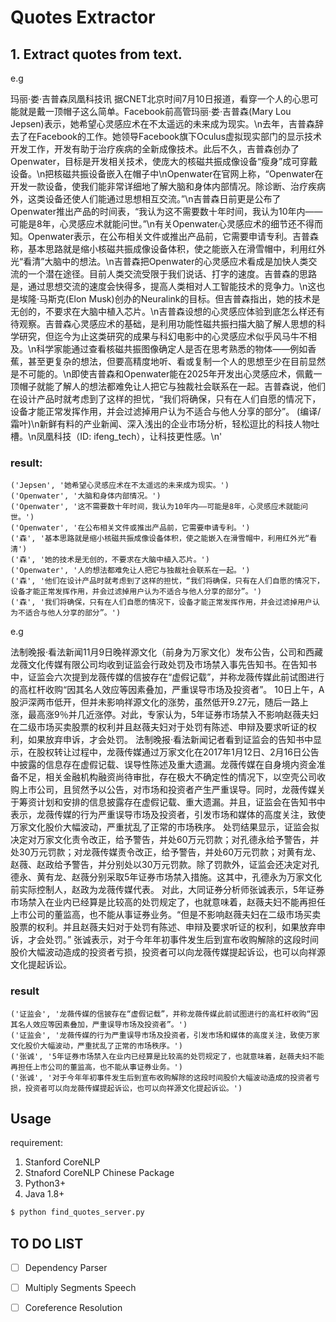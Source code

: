 # Quotes Extractor

## 1. Extract quotes from text.

e.g

玛丽·娄·吉普森凤凰科技讯 据CNET北京时间7月10日报道，看穿一个人的心思可能就是戴一顶帽子这么简单。Facebook前高管玛丽·娄·吉普森(Mary Lou Jepsen)表示，她希望心灵感应术在不太遥远的未来成为现实。\n去年，吉普森辞去了在Facebook的工作。她领导Facebook旗下Oculus虚拟现实部门的显示技术开发工作，开发有助于治疗疾病的全新成像技术。此后不久，吉普森创办了Openwater，目标是开发相关技术，使庞大的核磁共振成像设备“瘦身”成可穿戴设备。\n把核磁共振设备嵌入在帽子中\nOpenwater在官网上称，“Openwater在开发一款设备，使我们能非常详细地了解大脑和身体内部情况。除诊断、治疗疾病外，这类设备还使人们能通过思想相互交流。”\n吉普森日前更是公布了Openwater推出产品的时间表，“我认为这不需要数十年时间，我认为10年内——可能是8年，心灵感应术就能问世。”\n有关Openwater心灵感应术的细节还不得而知。Openwater表示，在公布相关文件或推出产品前，它需要申请专利。吉普森称，基本思路就是缩小核磁共振成像设备体积，使之能嵌入在滑雪帽中，利用红外光“看清”大脑中的想法。\n吉普森把Openwater的心灵感应术看成是加快人类交流的一个潜在途径。目前人类交流受限于我们说话、打字的速度。吉普森的思路是，通过思想交流的速度会快得多，提高人类相对人工智能技术的竞争力。\n这也是埃隆·马斯克(Elon Musk)创办的Neuralink的目标。但吉普森指出，她的技术是无创的，不要求在大脑中植入芯片。\n吉普森设想的心灵感应体验到底怎么样还有待观察。吉普森心灵感应术的基础，是利用功能性磁共振扫描大脑了解人思想的科学研究，但迄今为止这类研究的成果与科幻电影中的心灵感应术似乎风马牛不相及。\n科学家能通过查看核磁共振图像确定人是否在思考熟悉的物体——例如香蕉，甚至更复杂的想法，但要高精度地听、看或复制一个人的思想至少在目前显然是不可能的。\n即使吉普森和Openwater能在2025年开发出心灵感应术，佩戴一顶帽子就能了解人的想法都难免让人把它与独裁社会联系在一起。吉普森说，他们在设计产品时就考虑到了这样的担忧，“我们将确保，只有在人们自愿的情况下，设备才能正常发挥作用，并会过滤掉用户认为不适合与他人分享的部分”。 (编译/霜叶)\n新鲜有料的产业新闻、深入浅出的企业市场分析，轻松逗比的科技人物吐槽。\n凤凰科技（ID: ifeng_tech），让科技更性感。\n'

### result:

```
('Jepsen', '她希望心灵感应术在不太遥远的未来成为现实。')
('Openwater', '大脑和身体内部情况。')
('Openwater', '这不需要数十年时间，我认为10年内——可能是8年，心灵感应术就能问世。')
('Openwater', '在公布相关文件或推出产品前，它需要申请专利。')
('森', '基本思路就是缩小核磁共振成像设备体积，使之能嵌入在滑雪帽中，利用红外光“看清')
('森', '她的技术是无创的，不要求在大脑中植入芯片。')
('Openwater', '人的想法都难免让人把它与独裁社会联系在一起。')
('森', '他们在设计产品时就考虑到了这样的担忧，“我们将确保，只有在人们自愿的情况下，设备才能正常发挥作用，并会过滤掉用户认为不适合与他人分享的部分”。')
('森', '我们将确保，只有在人们自愿的情况下，设备才能正常发挥作用，并会过滤掉用户认为不适合与他人分享的部分”。')
```

e.g

法制晚报·看法新闻11月9日晚祥源文化（前身为万家文化）发布公告，公司和西藏龙薇文化传媒有限公司均收到证监会行政处罚及市场禁入事先告知书。在告知书中，证监会六次提到龙薇传媒的信披存在“虚假记载”，并称龙薇传媒此前试图进行的高杠杆收购“因其名人效应等因素叠加，严重误导市场及投资者”。
10日上午，A股沪深两市低开，但并未影响祥源文化的涨势，虽然低开9.27元，随后一路上涨，最高涨9％并几近涨停。对此，专家认为，5年证券市场禁入不影响赵薇夫妇在二级市场买卖股票的权利并且赵薇夫妇对于处罚有陈述、申辩及要求听证的权利，如果放弃申诉，才会处罚。
法制晚报·看法新闻记者看到证监会的告知书中显示，在股权转让过程中，龙薇传媒通过万家文化在2017年1月12日、2月16日公告中披露的信息存在虚假记载、误导性陈述及重大遗漏。龙薇传媒在自身境内资金准备不足，相关金融机构融资尚待审批，存在极大不确定性的情况下，以空壳公司收购上市公司，且贸然予以公告，对市场和投资者产生严重误导。同时，龙薇传媒关于筹资计划和安排的信息披露存在虚假记载、重大遗漏。并且，证监会在告知书中表示，龙薇传媒的行为严重误导市场及投资者，引发市场和媒体的高度关注，致使万家文化股价大幅波动，严重扰乱了正常的市场秩序。
处罚结果显示，证监会拟决定对万家文化责令改正，给予警告，并处60万元罚款；对孔德永给予警告，并处30万元罚款；对龙薇传媒责令改正，给予警告，并处60万元罚款；对黄有龙、赵薇、赵政给予警告，并分别处以30万元罚款。除了罚款外，证监会还决定对孔德永、黄有龙、赵薇分别采取5年证券市场禁入措施。这其中，孔德永为万家文化前实际控制人，赵政为龙薇传媒代表。
对此，大同证券分析师张诚表示，5年证券市场禁入在业内已经算是比较高的处罚规定了，也就意味着，赵薇夫妇不能再担任上市公司的董监高，也不能从事证券业务。“但是不影响赵薇夫妇在二级市场买卖股票的权利。并且赵薇夫妇对于处罚有陈述、申辩及要求听证的权利，如果放弃申诉，才会处罚。”
张诚表示，对于今年年初事件发生后到宣布收购解除的这段时间股价大幅波动造成的投资者亏损，投资者可以向龙薇传媒提起诉讼，也可以向祥源文化提起诉讼。

### result
```
('证监会', '龙薇传媒的信披存在“虚假记载”，并称龙薇传媒此前试图进行的高杠杆收购“因其名人效应等因素叠加，严重误导市场及投资者”。')
('证监会', '龙薇传媒的行为严重误导市场及投资者，引发市场和媒体的高度关注，致使万家文化股价大幅波动，严重扰乱了正常的市场秩序。')
('张诚', '5年证券市场禁入在业内已经算是比较高的处罚规定了，也就意味着，赵薇夫妇不能再担任上市公司的董监高，也不能从事证券业务。')
('张诚', '对于今年年初事件发生后到宣布收购解除的这段时间股价大幅波动造成的投资者亏损，投资者可以向龙薇传媒提起诉讼，也可以向祥源文化提起诉讼。')
```


## Usage

requirement:

1. Stanford CoreNLP
2. Stnaford CoreNLP Chinese Package
3. Python3+
4. Java 1.8+

```bash
$ python find_quotes_server.py
```


## TO DO LIST

+ [ ] Dependency Parser
+ [ ] Multiply Segments Speech
+ [ ] Coreference Resolution



